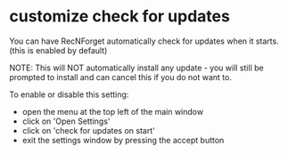 # customize check for updates
You can have RecNForget automatically check for updates when it starts.
(this is enabled by default)

NOTE: This will NOT automatically install any update - you will still be prompted to install and can cancel this if you do not want to.

To enable or disable this setting:
- open the menu at the top left of the main window
- click on 'Open Settings'
- click on 'check for updates on start'
- exit the settings window by pressing the accept button
